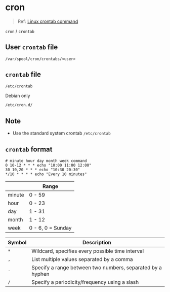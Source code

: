 # cron

> Ref: [Linux crontab command](https://www.computerhope.com/unix/ucrontab.htm)

`cron` / `crontab`

## User `crontab` file

```
/var/spool/cron/crontabs/<user>
```

## `crontab` file

```bash
/etc/crontab
```

Debian only

```bash
/etc/cron.d/
```

## Note

- Use the standard system crontab `/etc/crontab`

## `crontab` format

```crontab
# minute hour day month week command
0 10-12 * * * echo "10:00 11:00 12:00"
30 10,20 * * * echo "10:30 20:30"
*/10 * * * * echo "Every 10 minutes"
```

| | Range |
|-|-|
| minute | 0 - 59 |
| hour | 0 - 23 |
| day | 1 - 31 |
| month | 1 - 12 |
| week | 0 - 6, 0 = Sunday |

| Symbol | Description |
|-|-|
| `*` | Wildcard, specifies every possible time interval |
| `,` | List multiple values separated by a comma |
| `-` | Specify a range between two numbers, separated by a hyphen |
| `/` | Specify a periodicity/frequency using a slash |

